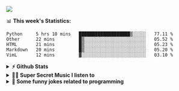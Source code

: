 ![](https://visitor-badge.glitch.me/badge?page_id=gpk2000)

📊 **This week's Statistics:**
<!--START_SECTION:waka-->
```text
Python     5 hrs 10 mins   ███████████████████▒░░░░░   77.11 % 
Other      22 mins         █▒░░░░░░░░░░░░░░░░░░░░░░░   05.52 % 
HTML       21 mins         █▒░░░░░░░░░░░░░░░░░░░░░░░   05.23 % 
Markdown   20 mins         █▒░░░░░░░░░░░░░░░░░░░░░░░   05.20 % 
VimL       12 mins         ▓░░░░░░░░░░░░░░░░░░░░░░░░   03.10 % 
```
<!--END_SECTION:waka-->

<details>	
  <summary><b>⚡ Github Stats</b></summary>

<img height="180em" src="https://github-readme-stats.vercel.app/api?username=gpk2000&show_icons=true&&theme=radical&hide_border=true" />
<img height="180em" src="https://github-readme-stats.vercel.app/api/top-langs/?username=gpk2000&exclude_repo=KNN-Image-Classification&show_icons=true&hide_border=true&layout=compact&langs_count=8&theme=radical"/>
</details>

<details>
  <summary><b>🕵️‍♂️ Super Secret Music I listen to</b></summary>
  <img height="150em" src="https://spotify-github-profile.vercel.app/api/view.svg?uid=slzb129m72yeufhkw43ieulup&cover_image=false&theme=default" />
</details>

<details>
  <summary><b>🙂 Some funny jokes related to programming</b></summary>
  <img src="https://readme-jokes.vercel.app/api" alt="Jokes Card"/>
</details>

